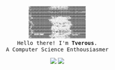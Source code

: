 <p align="center">
  <img height="85" src="https://github.com/Tverous/Tverous/blob/main/asset/giphy2.gif" />
  <br>
  <samp>
    Hello there! I'm <b><a rel="nofollow noopener noreferrer" target="_blank">Tverous</a></b>.
    <br>A Computer Science Enthousiasmer<br>
  </samp>
</p>

<p align="center">
  <img height="120" src="https://github-readme-stats.vercel.app/api/top-langs/?username=Tverous&layout=compact&hide=html&theme=radical&langs_count=10" />
  <img height="120" src="https://github-readme-stats.vercel.app/api?username=Tverous&count_private=true&theme=radical" />
</p>
 
